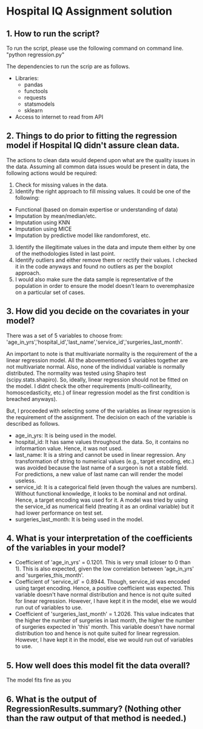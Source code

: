# Hospital IQ Assignment solution 

## 1. How to run the script?
To run the script, please use the following command on command line.
"python regression.py"

The dependencies to run the scrip are as follows. 
* Libraries: 
  * pandas
  * functools
  * requests
  * statsmodels
  * sklearn 
* Access to internet to read from API 


## 2. Things to do prior to fitting the regression model if Hospital IQ didn't assure clean data.
The actions to clean data would depend upon what are the quality issues in the data. Assuming all common data issues would be present in data, the following actions would be required: 
1. Check for missing values in the data. 
2. Identify the right approach to fill missing values. It could be one of the following: 
  * Functional (based on domain expertise or understanding of data)
  * Imputation by mean/median/etc. 
  * Imputation using KNN
  * Imputation using MICE 
  * Imputation by predictive model like randomforest, etc.
3. Identify the illegitimate values in the data and impute them either by one of the methodologies listed in last point. 
4. Identify outliers and either remove them or rectify their values. I checked it in the code anyways and found no outliers as per the boxplot approach. 
5. I would also make sure the data sample is representative of the population in order to ensure the model doesn't learn to overemphasize on a particular set of cases.

## 3. How did you decide on the covariates in your model?
There was a set of 5 variables to choose from: 'age_in_yrs','hospital_id','last_name','service_id','surgeries_last_month'. 

An important to note is that multivariate normality is the requirement of the a linear regression model. All the abovementioned 5 variables together are not multivariate normal. Also, none of the individual variable is normally distributed. The normality was tested using Shapiro test (scipy.stats.shapiro). So, ideally, linear regression should not be fitted on the model. I didnt check the other requirements (multi-collinearity, homoscedasticity, etc.) of linear regression model as the first condition is breached anyways). 

But, I proceeded with selecting some of the variables as linear regression is the requirement of the assignment. The decision on each of the variable is described as follows. 
* age_in_yrs: It is being used in the model. 
* hospital_id: It has same values throughout the data. So, it contains no informartion value. Hence, it was not used. 
* last_name: It is a string and cannot be used in linear regression. Any transformation of string to numerical values (e.g., target encoding, etc.) was avoided because the last name of a surgeon is not a stable field. For predictions, a new value of last name can will render the model useless. 
* service_id: It is a categorical field (even though the values are numbers). Without functional knowledge, it looks to be nominal and not ordinal. Hence, a target encoding was used for it. A model was tried by using the service_id as numerical field (treating it as an ordinal variable) but it had lower performance on test set.
* surgeries_last_month: It is being used in the model. 


## 4. What is your interpretation of the coefficients of the variables in your model?
* Coefficient of 'age_in_yrs' = 0.1201. This is very small (closer to 0 than 1). This is also expected, given the low correlation between 'age_in_yrs' and 'surgeries_this_month'.
* Coefficient of 'service_id' = 0.8944. Though, service_id was encoded using target encoding. Hence, a positive coefficient was expected. This variable doesn't have normal distribution and hence is not quite suited for linear regression. However, I have kept it in the model, else we would run out of variables to use. 
* Coefficient of 'surgeries_last_month' = 1.2026. This value indicates that the higher the number of surgeries in last month, the higher the number of surgeries expected in 'this' month. This variable doesn't have normal distribution too and hence is not quite suited for linear regression. However, I have kept it in the model, else we would run out of variables to use. 


## 5. How well does this model fit the data overall?
The model fits fine as you 


## 6. What is the output of RegressionResults.summary? (Nothing other than the raw output of that method is needed.)

 
